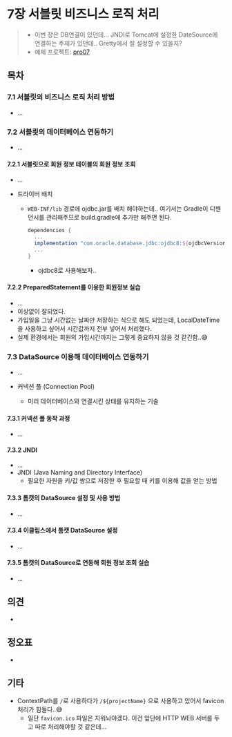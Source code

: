 # 7장 서블릿 비즈니스 로직 처리

> * 이번 장은 DB연결이 있던데... JNDI로 Tomcat에 설정한 DateSource에 연결하는 주제가 있던데.. Gretty에서 잘 설정할 수 있을지? 
> * 예제 프로젝트: [pro07](pro07)



## 목차

### 7.1 서블릿의 비즈니스 로직 처리 방법

* ...



### 7.2 서블릣의 데이터베이스 연동하기

* ...

#### 7.2.1 서블릿으로 회원 정보 테이블의 회원 정보 조회

* ...

* 드라이버 배치
  * `WEB-INF/lib` 경로에 ojdbc.jar를 배치 해야하는데.. 여기서는 Gradle이 디펜던시를 관리해주므로 build.gradle에 추가만 해주면 된다.
  
    ```groovy
    dependencies {
      ...
      implementation "com.oracle.database.jdbc:ojdbc8:${ojdbcVersion}"
      ...
    }      
    ```
  
    * ojdbc8로 사용해보자..
      

#### 7.2.2 PreparedStatement를 이용한 회원정보 실습

* ...
* 이상없이 잘되었다.
* 가입일을 그냥 시간없는 날짜만 저장하는 식으로 해도 되었는데, LocalDateTime을 사용하고 싶어서 시간값까지 전부 넣어서 처리했다.
* 실제 환경에서는 회원의 가입시간까지는 그렇게 중요하지 않을 것 같긴함..😅



### 7.3 DataSource 이용해 데이터베이스 연동하기

* ...

* 커넥션 풀 (Connection Pool) 

  * 미리 데이터베이스와 연결시킨 상태를 유지하는 기술

  

#### 7.3.1 커넥션 풀 동작 과정

* ...



#### 7.3.2 JNDI

* ...
* JNDI (Java Naming and Directory Interface)
  * 필요한 자원을 키/값 쌍으로 저장한 후 필요할 때 키를 이용해 값을 얻는 방법



#### 7.3.3 톰캣의 DataSource 설정 및 사용 방법

* ...

  

#### 7.3.4 이클립스에서 톰캣 DataSource 설정

* ...



#### 7.3.5 톰캣의 DataSource로 연동해 회원 정보 조회 실습

* ...










## 의견

* 

  

## 정오표

* 



## 기타

* ContextPath를 `/`로 사용하다가  `/${projectName}` 으로 사용하고 있어서 favicon 처리가 힘들다..😅 
  * 일단 `favicon.ico` 파일은 지워놔야겠다. 이건 앞단에 HTTP WEB 서버를 두고 따로 처리해야할 것 같은데...
